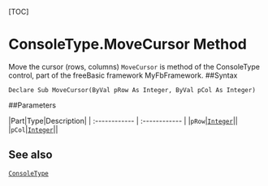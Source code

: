 [TOC]
# ConsoleType.MoveCursor Method
Move the cursor (rows, columns)
`MoveCursor` is method of the ConsoleType control, part of the freeBasic framework MyFbFramework.
##Syntax
```freeBasic
Declare Sub MoveCursor(ByVal pRow As Integer, ByVal pCol As Integer)
```

##Parameters

|Part|Type|Description|
| :------------ | :------------ |
|`pRow`|[`Integer`]("https://www.freebasic.net/wiki/KeyPgInteger")||
|`pCol`|[`Integer`]("https://www.freebasic.net/wiki/KeyPgInteger")||
## See also
[`ConsoleType`](ConsoleType.md)
